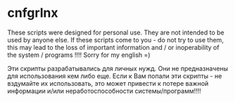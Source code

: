 # cnfgrlnx
These scripts were designed for personal use. They are not intended to be used by anyone else.
If these scripts come to you - do not try to use them, this may lead to the loss of important information and / or inoperability of the system / programs !!!!
Sorry for my english =)

Эти скрипты разрабатывались для личных нужд. Они не предназначены для использования кем либо еще.
Если к Вам попали эти скрипты - не вздумайте их использовать, это может привести к потере важной информации и/или неработоспособности системы/программ!!!!
